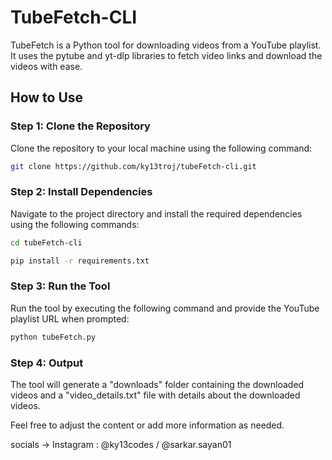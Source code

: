# TubeFetch-CLI

TubeFetch is a Python tool for downloading videos from a YouTube playlist. It uses the pytube and yt-dlp libraries to fetch video links and download the videos with ease.

## How to Use

### Step 1: Clone the Repository
Clone the repository to your local machine using the following command:
```bash
git clone https://github.com/ky13troj/tubeFetch-cli.git
```
### Step 2: Install Dependencies

Navigate to the project directory and install the required dependencies using the following commands:

```bash
cd tubeFetch-cli
```

```bash
pip install -r requirements.txt
```

### Step 3: Run the Tool

Run the tool by executing the following command and provide the YouTube playlist URL when prompted:
```bash
python tubeFetch.py
```

### Step 4: Output

The tool will generate a "downloads" folder containing the downloaded videos and a "video_details.txt" file with details about the downloaded videos.



Feel free to adjust the content or add more information as needed.

socials ->
Instagram : @ky13codes / @sarkar.sayan01
